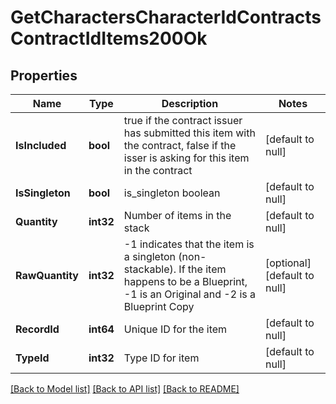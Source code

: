 # GetCharactersCharacterIdContractsContractIdItems200Ok

## Properties
Name | Type | Description | Notes
------------ | ------------- | ------------- | -------------
**IsIncluded** | **bool** | true if the contract issuer has submitted this item with the contract, false if the isser is asking for this item in the contract | [default to null]
**IsSingleton** | **bool** | is_singleton boolean | [default to null]
**Quantity** | **int32** | Number of items in the stack | [default to null]
**RawQuantity** | **int32** | -1 indicates that the item is a singleton (non-stackable). If the item happens to be a Blueprint, -1 is an Original and -2 is a Blueprint Copy | [optional] [default to null]
**RecordId** | **int64** | Unique ID for the item | [default to null]
**TypeId** | **int32** | Type ID for item | [default to null]

[[Back to Model list]](../README.md#documentation-for-models) [[Back to API list]](../README.md#documentation-for-api-endpoints) [[Back to README]](../README.md)


